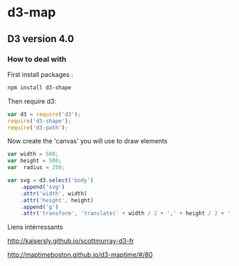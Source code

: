 # d3-map

## D3 version 4.0

### How to deal with

First install packages :
```bash
npm install d3-shape
```

Then require d3:
```javascript
var d3 = require('d3');
require('d3-shape');
require('d3-path');
```

Now create the 'canvas' you will use to draw elements
```javascript
var width = 500;
var height = 500;
var  radius = 250;

var svg = d3.select('body')
    .append('svg')
    .attr('width', width)
    .attr('height', height)
    .append('g')
    .attr('transform', 'translate(' + width / 2 + ',' + height / 2 + ')');
```






Liens intérressants

http://kaisersly.github.io/scottmurray-d3-fr

http://maptimeboston.github.io/d3-maptime/#/80